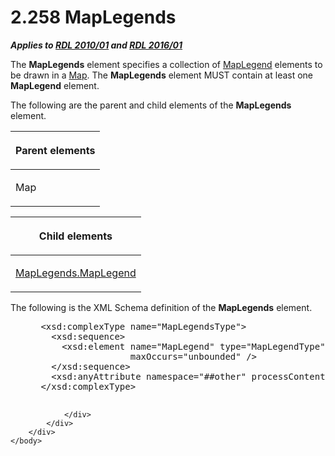 <html dir="LTR" xmlns:mshelp="http://msdn.microsoft.com/mshelp" xmlns:ddue="http://ddue.schemas.microsoft.com/authoring/2003/5" xmlns:xlink="http://www.w3.org/1999/xlink" xmlns:tool="http://www.microsoft.com/tooltip">
    <head>
        <meta http-equiv="Content-Type" content="text/html; CHARSET=utf-8"></meta>
        <meta name="save" content="history"></meta>
        <title>2.258 MapLegends</title>
        <xml>
            <mshelp:toctitle title="2.258 MapLegends"></mshelp:toctitle>
            <mshelp:rltitle title="[MS-RDL]: MapLegends"></mshelp:rltitle>
            <mshelp:keyword index="A" term="08b818b5-0017-4623-a671-2d5b3b710187"></mshelp:keyword>
            <mshelp:attr name="DCSext.ContentType" value="open specification"></mshelp:attr>
            <mshelp:attr name="AssetID" value="08b818b5-0017-4623-a671-2d5b3b710187"></mshelp:attr>
            <mshelp:attr name="TopicType" value="kbRef"></mshelp:attr>
            <mshelp:attr name="DCSext.Title" value="[MS-RDL]: MapLegends" />
        </xml>
    </head>
    <body>
        <div id="header">
            <h1 class="heading">2.258 MapLegends</h1>
        </div>
        <div id="mainSection">
            <div id="mainBody">
                <div id="allHistory" class="saveHistory"></div>
                <div id="sectionSection0" class="section" name="collapseableSection">
                    

<p><b><i>Applies to </i></b><a href="3428e690-a348-4ec7-8a6a-8efb42d2cdee.htm"><b><i>RDL 2010/01</i></b></a><b><i>
and </i></b><a href="52ce3983-2bfc-4e72-9359-42aaf5fe4509.htm"><b><i>RDL 2016/01</i></b></a></p>

<p>The <b>MapLegends</b> element specifies a collection of <a href="71c7ce11-4e8a-433b-975a-731e089ea04f.htm">MapLegend</a> elements to be
drawn in a <a href="fd166dd8-6772-4507-b3f6-50a2b7cfd6ac.htm">Map</a>. The <b>MapLegends</b>
element MUST contain at least one <b>MapLegend</b> element.</p>

<p>The following are the parent and child elements of the <b>MapLegends</b>
element.</p>

<table>
 <thead>
  <tr>
   <th>
   <p>Parent elements</p>
   </th>
  </tr>
 </thead>
 <tr>
  <td>
  <p>Map</p>
  </td>
 </tr>
</table>

<p> </p>

<table>
 <thead>
  <tr>
   <th>
   <p>Child elements</p>
   </th>
  </tr>
 </thead>
 <tr>
  <td>
  <p><a href="f06abfe9-4841-45f7-bdf9-ad38af4e2562.htm">MapLegends.MapLegend</a></p>
  </td>
 </tr>
</table>

<p>The following is the XML Schema definition of the <b>MapLegends</b>
element.</p>

<dl>
<dd>
<div><pre> &lt;xsd:complexType name=&quot;MapLegendsType&quot;&gt;
   &lt;xsd:sequence&gt;
     &lt;xsd:element name=&quot;MapLegend&quot; type=&quot;MapLegendType&quot; minOccurs=&quot;1&quot; 
                  maxOccurs=&quot;unbounded&quot; /&gt;
   &lt;/xsd:sequence&gt;
   &lt;xsd:anyAttribute namespace=&quot;##other&quot; processContents=&quot;lax&quot; /&gt;
 &lt;/xsd:complexType&gt;
  
</pre></div>
</dd></dl>


                </div>
            </div>
        </div>
    </body>
</html>
